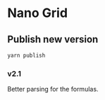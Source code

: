 # Nano Grid

## Publish new version
```bash
yarn publish
```

### v2.1

Better parsing for the formulas.